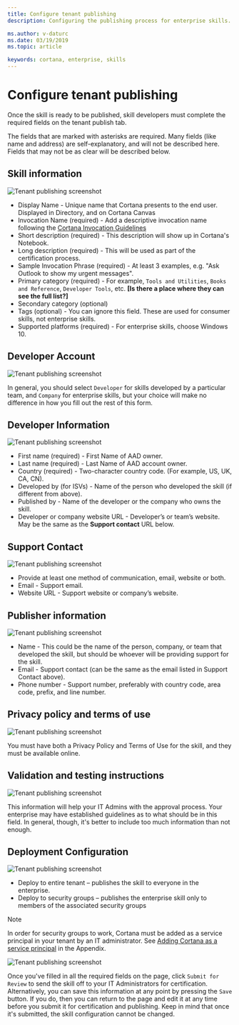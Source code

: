 ```yaml
---
title: Configure tenant publishing
description: Configuring the publishing process for enterprise skills.

ms.author: v-daturc
ms.date: 03/19/2019
ms.topic: article

keywords: cortana, enterprise, skills
---
```


# Configure tenant publishing

Once the skill is ready to be published, skill developers must complete the required fields on the tenant publish tab.

The fields that are marked with asterisks are required. Many fields (like name and address) are self-explanatory, and will not be described here. Fields that may not be as clear will be described below.

## Skill information

![Tenant publishing screenshot](../media/images/TenantPub-08.png)

- Display Name - Unique name that Cortana presents to the end user. Displayed in Directory, and on Cortana Canvas
- Invocation Name (required) - Add a descriptive invocation name following the [Cortana Invocation Guidelines](https://docs.microsoft.com/en-us/cortana/skills/cortana-invocation-guidelines)
- Short description (required) - This description will show up in Cortana's Notebook.
- Long description (required) - This will be used as part of the certification process.
- Sample Invocation Phrase (required) - At least 3 examples, e.g. "Ask Outlook to show my urgent messages".
- Primary category (required) - For example, `Tools and Utilities`, `Books and Reference`, `Developer Tools`, etc. **[Is there a place where they can see the full list?]**
- Secondary category (optional)
- Tags (optional) - You can ignore this field. These are used for consumer skills, not enterprise skills.
- Supported platforms (required) - For enterprise skills, choose Windows 10.

## Developer Account

![Tenant publishing screenshot](../media/images/TenantPub-09.png)

In general, you should select `Developer` for skills developed by a particular team, and `Company` for enterprise skills, but your choice will make no difference in how you fill out the rest of this form.

## Developer Information

![Tenant publishing screenshot](../media/images/TenantPub-07.png)

- First name (required) - First Name of AAD owner.
- Last name (required) - Last Name of AAD account owner.
- Country (required) - Two-character country code. (For example, US, UK, CA, CN).
- Developed by (for ISVs) - Name of the person who developed the skill (if different from above).
- Published by - Name of the developer or the company who owns the skill.
- Developer or company website URL - Developer’s or team’s website. May be the same as the **Support contact** URL below.

## Support Contact

![Tenant publishing screenshot](../media/images/TenantPub-06.png)

- Provide at least one method of communication, email, website or both.
- Email - Support email.
- Website URL - Support website or company’s website.

## Publisher information

![Tenant publishing screenshot](../media/images/TenantPub-05.png)

- Name - This could be the name of the person, company, or team that developed the skill, but should be whoever will be providing support for the skill.
- Email - Support contact (can be the same as the email listed in Support Contact above).
- Phone number - Support number, preferably with country code, area code, prefix, and line number.

## Privacy policy and terms of use

![Tenant publishing screenshot](../media/images/TenantPub-04.png)

You must have both a Privacy Policy and Terms of Use for the skill, and they must be available online.

## Validation and testing instructions

![Tenant publishing screenshot](../media/images/TenantPub-01.png)

This information will help your IT Admins with the approval process. Your enterprise may have established guidelines as to what should be in this field. In general, though, it's better to include too much information than not enough.

## Deployment Configuration

![Tenant publishing screenshot](../media/images/TenantPub-03.png)

- Deploy to entire tenant – publishes the skill to everyone in the enterprise.
- Deploy to security groups – publishes the enterprise skill only to members of the associated security groups

>[!NOTE]
>In order for security groups to work, Cortana must be added as a service principal in your tenant by an IT administrator. See [Adding Cortana as a service principal](enterprise-cortana-service-principal.md) in the Appendix.

![Tenant publishing screenshot](../media/images/TenantPub-02.png)

Once you've filled in all the required fields on the page, click `Submit for Review` to send the skill off to your IT Administrators for certification. Alternatively, you can save this information at any point by pressing the `Save` button. If you do, then you can return to the page and edit it at any time before you submit it for certification and publishing. Keep in mind that once it's submitted, the skill configuration cannot be changed.